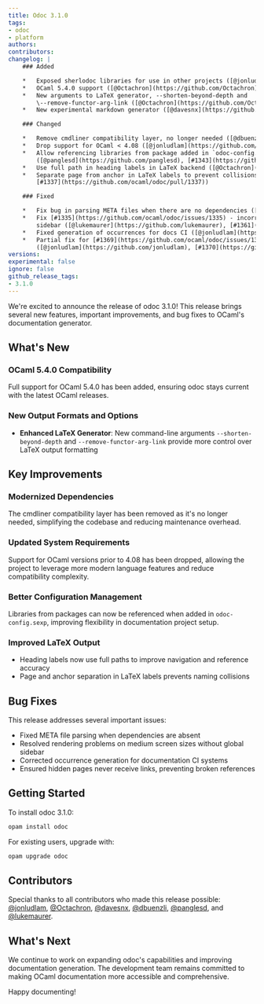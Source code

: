 ```yaml
---
title: Odoc 3.1.0
tags:
- odoc
- platform
authors:
contributors:
changelog: |
    ### Added

    *   Exposed sherlodoc libraries for use in other projects ([@jonludlam](https://github.com/jonludlam), [#1349](https://github.com/ocaml/odoc/pull/1349))
    *   OCaml 5.4.0 support ([@Octachron](https://github.com/Octachron), [#1355](https://github.com/ocaml/odoc/pull/1355))
    *   New arguments to LaTeX generator, --shorten-beyond-depth and  
        \--remove-functor-arg-link ([@Octachron](https://github.com/Octachron), [#1337](https://github.com/ocaml/odoc/pull/1337))
    *   New experimental markdown generator ([@davesnx](https://github.com/davesnx), [#1341](https://github.com/ocaml/odoc/pull/1341))

    ### Changed

    *   Remove cmdliner compatibility layer, no longer needed ([@dbuenzli](https://github.com/dbuenzli), [#1328](https://github.com/ocaml/odoc/pull/1328))
    *   Drop support for OCaml < 4.08 ([@jonludlam](https://github.com/jonludlam), [#1300](https://github.com/ocaml/odoc/pull/1300))
    *   Allow referencing libraries from package added in `odoc-config.sexp`  
        ([@panglesd](https://github.com/panglesd), [#1343](https://github.com/ocaml/odoc/pull/1343))
    *   Use full path in heading labels in LaTeX backend ([@Octachron](https://github.com/Octachron), [#1332](https://github.com/ocaml/odoc/pull/1332))
    *   Separate page from anchor in LaTeX labels to prevent collisions ([@Octachron](https://github.com/Octachron),  
        [#1337](https://github.com/ocaml/odoc/pull/1337))

    ### Fixed

    *   Fix bug in parsing META files when there are no dependencies ([@jonludlam](https://github.com/jonludlam), [#1352](https://github.com/ocaml/odoc/pull/1352))
    *   Fix [#1335](https://github.com/ocaml/odoc/issues/1335) - incorrect rendering when on medium screen size with no global  
        sidebar ([@lukemaurer](https://github.com/lukemaurer), [#1361](https://github.com/ocaml/odoc/pull/1361))
    *   Fixed generation of occurrences for docs CI ([@jonludlam](https://github.com/jonludlam), [#1362](https://github.com/ocaml/odoc/pull/1362))
    *   Partial fix for [#1369](https://github.com/ocaml/odoc/issues/1369) - ensure that we never create a link to a hidden page  
        ([@jonludlam](https://github.com/jonludlam), [#1370](https://github.com/ocaml/odoc/pull/1370))
versions:
experimental: false
ignore: false
github_release_tags:
- 3.1.0
---
```


We're excited to announce the release of odoc 3.1.0! This release brings several new features, important improvements, and bug fixes to OCaml's documentation generator.

## What's New

### OCaml 5.4.0 Compatibility
Full support for OCaml 5.4.0 has been added, ensuring odoc stays current with the latest OCaml releases.

### New Output Formats and Options
- **Enhanced LaTeX Generator**: New command-line arguments `--shorten-beyond-depth` and `--remove-functor-arg-link` provide more control over LaTeX output formatting

## Key Improvements

### Modernized Dependencies
The cmdliner compatibility layer has been removed as it's no longer needed, simplifying the codebase and reducing maintenance overhead.

### Updated System Requirements  
Support for OCaml versions prior to 4.08 has been dropped, allowing the project to leverage more modern language features and reduce compatibility complexity.

### Better Configuration Management
Libraries from packages can now be referenced when added in `odoc-config.sexp`, improving flexibility in documentation project setup.

### Improved LaTeX Output
- Heading labels now use full paths to improve navigation and reference accuracy
- Page and anchor separation in LaTeX labels prevents naming collisions

## Bug Fixes

This release addresses several important issues:
- Fixed META file parsing when dependencies are absent
- Resolved rendering problems on medium screen sizes without global sidebar
- Corrected occurrence generation for documentation CI systems  
- Ensured hidden pages never receive links, preventing broken references

## Getting Started

To install odoc 3.1.0:

```bash
opam install odoc
```

For existing users, upgrade with:

```bash
opam upgrade odoc
```

## Contributors

Special thanks to all contributors who made this release possible: [@jonludlam](https://github.com/jonludlam), [@Octachron](https://github.com/Octachron), [@davesnx](https://github.com/davesnx), [@dbuenzli](https://github.com/dbuenzli), [@panglesd](https://github.com/panglesd), and [@lukemaurer](https://github.com/lukemaurer).

## What's Next

We continue to work on expanding odoc's capabilities and improving documentation generation. The development team remains committed to making OCaml documentation more accessible and comprehensive.

Happy documenting!
